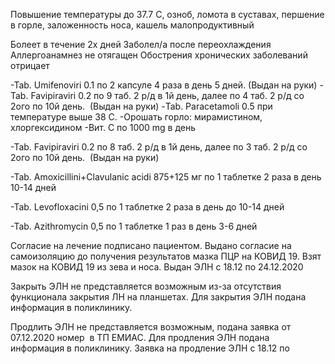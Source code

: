 Повышение температуры до 37.7 С, озноб, ломота в суставах, першение в горле, заложенность носа, кашель малопродуктивный 

Болеет в течение 2х дней
Заболел/а после переохлаждения 
Аллергоанамнез не отягащен 
Обострения хронических заболеваний отрицает 

-Tab. Umifenoviri 0.1 по 2 капсуле 4 раза в день 5 дней. (Выдан на руки)
-Tab. Favipiraviri 0.2 по 9 таб. 2 р/д в 1й день, далее по 4 таб. 2 р/д со 2ого по 10й день.  (Выдан на руки)
-Tab. Paracetamoli 0.5 при температуре выше 38 С. 
-Орошать горло: мирамистином, хлоргексидином 
-Вит. С по 1000 mg в день


-Tab. Favipiraviri 0.2 по 8 таб. 2 р/д в 1й день, далее по 3 таб. 2 р/д со 2ого по 10й день.  (Выдан на руки)

-Tab. Amoxicillini+Clavulanic acidi 875+125 мг по 1 таблетке 2 раза в день 10-14 дней

-Tab. Levofloxacini 0,5 по 1 таблетке 2 раза в день до 10-14 дней

-Tab. Azithromycin 0,5 по 1 таблетке 1 раз в день 3-6 дней

Согласие на лечение подписано пациентом.
Выдано согласие на самоизоляцию до получения результатов мазка ПЦР на КОВИД 19.
Взят мазок на КОВИД 19 из зева и носа.
Выдан ЭЛН с 18.12 по 24.12.2020

Закрыть ЭЛН не представляется возможным из-за отсутствия функционала закрытия ЛН на планшетах. Для закрытия ЭЛН подана информация в поликлинику.

Продлить ЭЛН не представляется возможным, подана заявка от 07.12.2020 номер  в ТП ЕМИАС. Для продления ЭЛН подана информация в поликлинику. Заявка на продление ЭЛН с 18.12 по
